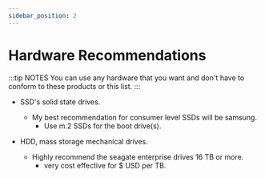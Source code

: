 ```yaml
---
sidebar_position: 2
---
```


# Hardware Recommendations

:::tip NOTES
You can use any hardware that you want and don't have to conform to these products or this list.
:::

- SSD's solid state drives.
  - My best recommendation for consumer level SSDs will be samsung.
    - Use m.2 SSDs for the boot drive(s).

- HDD, mass storage mechanical drives.
  - Highly recommend the seagate enterprise drives 16 TB or more.
    - very cost effective for $ USD per TB.

